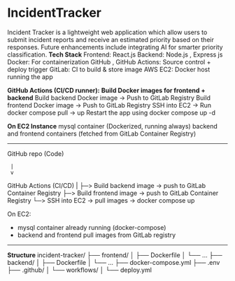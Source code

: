 # IncidentTracker
Incident Tracker is a lightweight web application which allow users to submit incident reports and receive an estimated priority based on their responses. Future enhancements include integrating AI for smarter priority classification.
**Tech Stack**
Frontend:	React.js 
Backend:  Node.js , Express js
Docker: 	For containerization
GitHub , GitHub Actions:   Source control + deploy trigger
GitLab: 	CI to build & store image
AWS EC2:	Docker host running the app


**GitHub Actions (CI/CD runner):**
**Build Docker images for frontend + backend**
  Build backend Docker image → Push to GitLab Registry
  Build frontend Docker image → Push to GitLab Registry
  SSH into EC2 → Run docker compose pull → up
  Restart the app using docker compose up -d

**On EC2 Instance**
 mysql container (Dockerized, running always)
 backend and frontend containers (fetched from GitLab Container Registry)


_____________________________________________________________
GitHub repo (Code)

     |
     v
GitHub Actions (CI/CD)
     |
     ├─> Build backend image → push to GitLab Container Registry
     ├─> Build frontend image → push to GitLab Container Registry
     └─> SSH into EC2 → pull images → docker compose up
     
On EC2:
  - mysql container already running (docker-compose)
  - backend and frontend pull images from GitLab registry

_____________________________________________________________

**Structure**
incident-tracker/
├── frontend/
│   ├── Dockerfile
│   └── ...
├── backend/
│   ├── Dockerfile
│   └── ...
├── docker-compose.yml
├── .env
├── .github/
│   └── workflows/
│       └── deploy.yml

